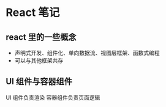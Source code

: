 # React 笔记

## react 里的一些概念

- 声明式开发、组件化、单向数据流、视图层框架、函数式编程
- 可以与其他框架共存

## UI 组件与容器组件

UI 组件负责渲染
容器组件负责页面逻辑